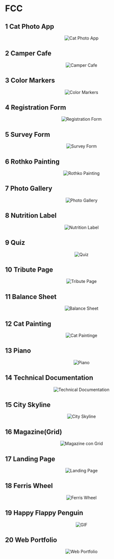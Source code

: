 # FCC

## 1 Cat Photo App

<div align="center">
  <img src="img/1.png" width="auto" alt="Cat Photo App">
</div>

## 2 Camper Cafe

<div align="center">
  <img src="img/2.png" width="auto" alt="Camper Cafe">
</div>

## 3 Color Markers

<div align="center">
  <img src="img/3.png" width="auto" alt="Color Markers">
</div>

## 4 Registration Form

<div align="center">
  <img src="img/4.png" width="auto" alt="Registration Form">
</div>

## 5 Survey Form

<div align="center">
  <img src="img/5.png" width="auto" alt="Survey Form">
</div>

## 6 Rothko Painting

<div align="center">
  <img src="img/6.png" width="auto" alt="Rothko Painting">
</div>

## 7 Photo Gallery

<div align="center">
  <img src="img/7.png" width="auto" alt="Photo Gallery">
</div>

## 8 Nutrition Label

<div align="center">
  <img src="img/8.png" width="auto" alt="Nutrition Label">
</div>

## 9 Quiz

<div align="center">
  <img src="img/9.png" width="auto" alt="Quiz">
</div>

## 10 Tribute Page

<div align="center">
  <img src="img/10.png" width="auto" alt="Tribute Page">
</div>

## 11 Balance Sheet

<div align="center">
  <img src="img/11.png" width="auto" alt="Balance Sheet">
</div>

## 12 Cat Painting

<div align="center">
  <img src="img/12.png" width="auto" alt="Cat Paintinge">
</div>

## 13 Piano

<div align="center">
  <img src="img/13.png" width="auto" alt="Piano">
</div>

## 14 Technical Documentation

<div align="center">
  <img src="img/14.png" width="auto" alt="Technical Documentation">
</div>

## 15 City Skyline

<div align="center">
  <img src="img/15.png" width="auto" alt="City Skyline">
</div>

## 16 Magazine(Grid)

<div align="center">
  <img src="img/16.png" width="auto" alt="Magazine con Grid">
</div>

## 17 Landing Page

<div align="center">
  <img src="img/17.png" width="auto" alt="Landing Page">
</div>

## 18 Ferris Wheel

<div align="center">
  <img src="img/18.png" width="auto" alt="Ferris Wheel">
</div>

## 19 Happy Flappy Penguin

<div align="center">
  <img src="img/19.gif" style="width: auto;" alt="GIF">
</div>

## 20 Web Portfolio

<div align="center">
  <img src="img/20.png" width="auto" alt="Web Portfolio">
</div>